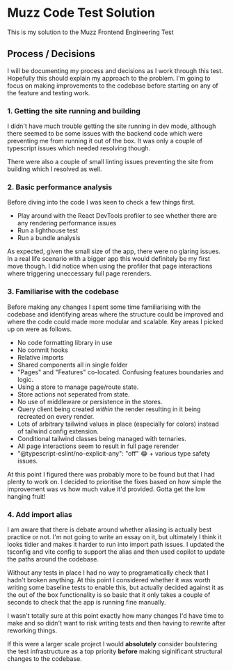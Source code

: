 # Muzz Code Test Solution

This is my solution to the Muzz Frontend Engineering Test

## Process / Decisions

I will be documenting my process and decisions as I work through this test. Hopefully this should explain my approach to the problem. I'm going to focus on making improvements to the codebase before starting on any of the feature and testing work.

### 1. Getting the site running and building

I didn't have much trouble getting the site running in dev mode, although there seemed to be some issues with the backend code which were preventing me from running it out of the box. It was only a couple of typescript issues which needed resolving though.

There were also a couple of small linting issues preventing the site from building which I resolved as well.

### 2. Basic performance analysis

Before diving into the code I was keen to check a few things first.

- Play around with the React DevTools profiler to see whether there are any rendering performance issues
- Run a lighthouse test
- Run a bundle analysis

As expected, given the small size of the app, there were no glaring issues. In a real life scenario with a bigger app this would definitely be my first move though. I did notice when using the profiler that page interactions where triggering uneccessary full page rerenders.

### 3. Familiarise with the codebase

Before making any changes I spent some time familiarising with the codebase and identifying areas where the structure could be improved and where the code could made more modular and scalable. Key areas I picked up on were as follows.

- No code formatting library in use
- No commit hooks
- Relative imports
- Shared components all in single folder
- "Pages" and "Features" co-located. Confusing features boundaries and logic.
- Using a store to manage page/route state.
- Store actions not seperated from state.
- No use of middleware or persistence in the stores.
- Query client being created _within_ the render resulting in it being recreated on every render.
- Lots of arbitrary tailwind values in place (especially for colors) instead of tailwind config extension.
- Conditional tailwind classes being managed with ternaries.
- All page interactions seem to result in full page rerender
- "@typescript-eslint/no-explicit-any": "off" 😂 + various type safety issues.

At this point I figured there was probably more to be found but that I had plenty to work on. I decided to prioritise the fixes based on how simple the improvement was vs how much value it'd provided. Gotta get the low hanging fruit!

### 4. Add import alias

I am aware that there is debate around whether aliasing is actually best practice or not. I'm not going to write an essay on it, but ultimately I think it looks tidier and makes it harder to run into import path issues. I updated the tsconfig and vite config to support the alias and then used copilot to update the paths around the codebase.

Without any tests in place I had no way to programatically check that I hadn't broken anything. At this point I considered whether it was worth writing some baseline tests to enable this, but actually decided against it as the out of the box functionality is so basic that it only takes a couple of seconds to check that the app is running fine manually.

I wasn't totally sure at this point exactly how many changes I'd have time to make and so didn't want to risk writing tests and then having to rewrite after reworking things.

If this were a larger scale project I would **absolutely** consider boulstering the test infrastructure as a top priority **before** making siginificant structural changes to the codebase.
